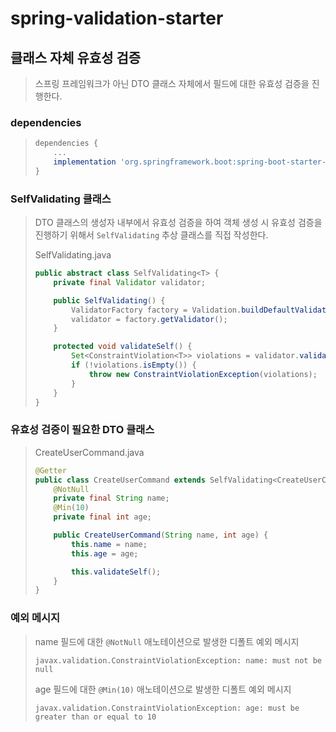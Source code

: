 # spring-validation-starter

## 클래스 자체 유효성 검증
> 스프링 프레임워크가 아닌 DTO 클래스 자체에서 필드에 대한 유효성 검증을 진행한다.  

### dependencies
> ```groovy
> dependencies {
>     ...
>     implementation 'org.springframework.boot:spring-boot-starter-validation'
> }
> ```

### SelfValidating 클래스
> DTO 클래스의 생성자 내부에서 유효성 검증을 하여 객체 생성 시 유효성 검증을 진행하기 위해서 `SelfValidating` 추상 클래스를
> 직접 작성한다.  
> 
> SelfValidating.java
> ```java
> public abstract class SelfValidating<T> {
>     private final Validator validator;
> 
>     public SelfValidating() {
>         ValidatorFactory factory = Validation.buildDefaultValidatorFactory();
>         validator = factory.getValidator();
>     }
> 
>     protected void validateSelf() {
>         Set<ConstraintViolation<T>> violations = validator.validate((T) this);
>         if (!violations.isEmpty()) {
>             throw new ConstraintViolationException(violations);
>         }
>     }
> }
> ```

### 유효성 검증이 필요한 DTO 클래스
> CreateUserCommand.java
> ```java
> @Getter
> public class CreateUserCommand extends SelfValidating<CreateUserCommand> {
>     @NotNull
>     private final String name;
>     @Min(10)
>     private final int age;
> 
>     public CreateUserCommand(String name, int age) {
>         this.name = name;
>         this.age = age;
> 
>         this.validateSelf();
>     }
> }
> ```

### 예외 메시지
> name 필드에 대한 `@NotNull` 애노테이션으로 발생한 디폴트 예외 메시지  
> ```
> javax.validation.ConstraintViolationException: name: must not be null
> ```
>
> age 필드에 대한 `@Min(10)` 애노테이션으로 발생한 디폴트 예외 메시지  
> ```
> javax.validation.ConstraintViolationException: age: must be greater than or equal to 10
> ```
